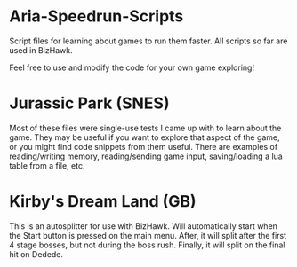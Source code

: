 # Aria-Speedrun-Scripts
Script files for learning about games to run them faster.
All scripts so far are used in BizHawk.

Feel free to use and modify the code for your own game exploring!

# Jurassic Park (SNES)
Most of these files were single-use tests I came up with to learn about the game. They may be useful if you want to explore that aspect of the game, or you might find code snippets from them useful. There are examples of reading/writing memory, reading/sending game input, saving/loading a lua table from a file, etc.

# Kirby's Dream Land (GB)
This is an autosplitter for use with BizHawk. Will automatically start when the Start button is pressed on the main menu. After, it will split after the first 4 stage bosses, but not during the boss rush. Finally, it will split on the final hit on Dedede.
